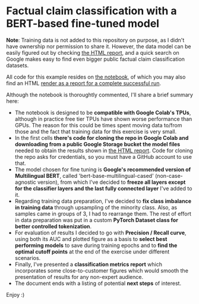 # Factual claim classification with a BERT-based fine-tuned model

**Note**: Training data is not added to this repository on purpose, as I didn't have ownership nor
permission to share it. However, the data model can be easily figured out by checking
[the HTML report](factual_claim_classification.html), and a quick search on Google makes easy to
find even bigger public factual claim classification datasets.

All code for this example resides on [the notebook](factual_claim_classification.ipynb), of which
you may also find an HTML [render as a report for a complete successful run](factual_claim_classification.html).

Although the notebook is thoroughtly commented, I'll share a brief summary here:
- The notebook is designed to be **compatible with Google Colab's TPUs**, although in practice free
  tier TPUs have shown worse performance than GPUs. The reason for this could be times spent moving
  data to/from those and the fact that training data for this exercise is very small.
- In the first cells **there's code for cloning the repo in Google Colab and downloading from a
  public Google Storage bucket the model files** needed to obtain the results shown in
  [the HTML report](factual_claim_classification.html). Code for cloning the repo asks for
  credentials, so you must have a GitHub account to use that.
- The model chosen for fine tuning is **Google's recommended version of Multilingual BERT**, called
  'bert-base-multilingual-cased' (non-case-agnostic version), from which I've decided to **freeze all
  layers except for the classifier layers and the last fully connected layer** I've added to it.
- Regarding training data preparation, I've decided to **fix class imbalance in training data** through
  upsampling of the minority class. Also, as samples came in groups of 3, I had to rearrange them.
  The rest of effort in data preparation was put in a custom **PyTorch Dataset class for better
  controlled tokenization**.
- For evaluation of results I decided to go with **Precision / Recall curve**, using both its AUC and
  plotted figure as a basis to **select best performing models** to save during training epochs and to
  **find the optimal cutoff points** at the end of the exercise under different scenarios.
- Finally, I've presented a **classification metrics report** which incorporates some close-to-customer
  figures which would smooth the presentation of results for any non-expert audience.
- The document ends with a listing of potential **next steps** of interest.

Enjoy :)
